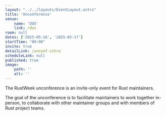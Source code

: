 ```yaml
---
layout: "../../layouts/EventLayout.astro"
title: 'Unconference'
venue: 
    name: 'DUS'
    link: /dus
room: null
dates: ['2025-05-16', '2025-05-17']
startTime: "09:00"
invite: true
detailLink: /unconf-intro
scheduleLink: null
published: true
image:
    path: ''
    alt: ''
---
```


The RustWeek unconference is an invite-only event for Rust maintainers.

The goal of the unconference is to facilitate maintainers to work together in-person, to collaborate with other maintainer groups and with members of Rust project teams.
